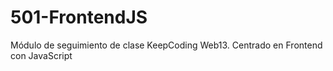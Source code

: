 # 501-FrontendJS
Módulo de seguimiento de clase KeepCoding Web13. Centrado en Frontend con JavaScript
